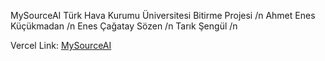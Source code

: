 MySourceAI
Türk Hava Kurumu Üniversitesi Bitirme Projesi /n
Ahmet Enes Küçükmadan /n
Enes Çağatay Sözen /n
Tarık Şengül /n

Vercel Link: [MySourceAI
](https://mysourceai.vercel.app/)
